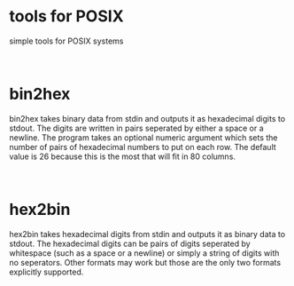 # tools for POSIX
simple tools for POSIX systems

<br />

# bin2hex
bin2hex takes binary data from stdin and outputs it as hexadecimal digits to stdout.
The digits are written in pairs seperated by either a space or a newline. The program takes an optional numeric argument which sets the number of pairs of hexadecimal numbers to put on each row. The default value is 26 because this is the most that will fit in 80 columns.

<br />

# hex2bin
hex2bin takes hexadecimal digits from stdin and outputs it as binary data to stdout.
The hexadecimal digits can be pairs of digits seperated by whitespace (such as a space or a newline) or simply a string of digits with no seperators. Other formats may work but those are the only two formats explicitly supported.
